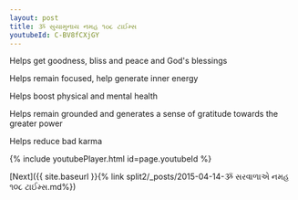 ```yaml
---
layout: post
title: ૐ સુયામુનાય નમહ ૧૦૮ ટાઈમ્સ
youtubeId: C-BV8fCXjGY
---
```

 
 
Helps get goodness, bliss and peace and God's blessings
 
Helps remain focused, help generate inner energy 
 
Helps boost physical and mental health 
 
Helps remain grounded and generates a sense of gratitude towards the greater power 
 
Helps reduce bad karma
 
 
 
 


{% include youtubePlayer.html id=page.youtubeId %}
 
[Next]({{ site.baseurl }}{% link  split2/_posts/2015-04-14-ૐ સરવાળાએ નમહ ૧૦૮ ટાઈમ્સ.md%})
 
